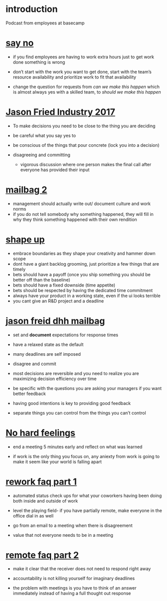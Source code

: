 # introduction
Podcast from employees at basecamp

# [say no](https://rework.fm/say-no/)
- if you find employees are having to work extra hours just to get work done something is wrong

- don’t start with the work you want to get done, start with the team’s resource availability and prioritize work to fit that availability 

- change the question for requests from *can we make this happen* which is almost always yes with a skilled team, to *should we make this happen*



# [Jason Fried Industry 2017](https://rework.fm/jason-fried-industry-2017/)
- To make decisions you need to be close to the thing you are deciding
- be careful what you say yes to
  
- be conscious of the things that pour concrete (lock you into a decision)
  
- disagreeing and committing
  - vigorous discussion where one person makes the final call after everyone has provided their input


# [mailbag 2](https://rework.fm/mailbag-2/)
- management should actually write out/ document culture and work norms
- if you do not tell somebody why something happened, they will fill in why they think something happened with their own rendition


# [shape up](https://rework.fm/shape-up/)
- embrace boundaries as they shape your creativity and hammer down scope
- dont have a giant backlog grooming, just prioritize a few things that are timely
- bets should have a payoff (once you ship something you should be better off than the baseline)
- bets should have a fixed downside (time appetite)
- bets should be respected by having the dedicated time commitment
- always have your product in a working state, even if the ui looks terrible
- you cant give an R&D project and a deadline


# [jason freid dhh mailbag](https://rework.fm/rework-mailbag-3/)


- set and **document** expectations for response times

- have a relaxed state as the default 

- many deadlines are self imposed 

- disagree and commit

- most decisions are reversible and you need to realize you are maximizing decision efficiency over time

- be specific with the questions you are asking your managers if you want better feedback

- having good intentions is key to providing good feedback

- separate things you can control from the things you can’t control


# [No hard feelings](https://rework.fm/no-hard-feelings/)

- end a meeting 5 minutes early and reflect on what was learned 

- if work is the only thing you focus on, any aniexty from work is going to make it seem like your world is falling apart


# [rework faq part 1](https://rework.fm/remote-work-q-a-1/)
- automated status check ups for what your coworkers having been doing both inside and outside of work

- level the playing field- if you have partially remote, make everyone in the office dial in as well

- go from an email to a meeting when there is disagreement 

- value that not everyone needs to be in a meeting


# [remote faq part 2](https://rework.fm/remote-work-q-a-2/)

- make it clear that the receiver does not need to respond right away

- accountability is not killing yourself for imaginary deadlines

- the problem with meetings is you have to think of an answer immediately instead of having a full thought out response 
